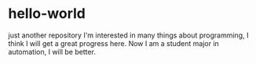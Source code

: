 # hello-world
just another repository
I'm interested in many things about programming, I think I will get a great progress here.
Now I am a student major in automation, I will be better.
